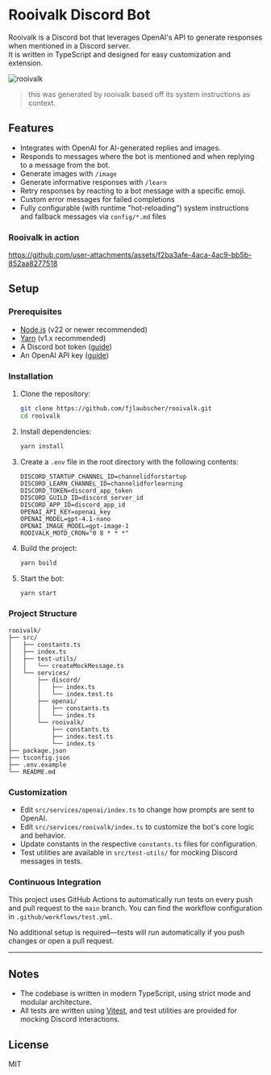 # Rooivalk Discord Bot

Rooivalk is a Discord bot that leverages OpenAI's API to generate responses when mentioned in a Discord server.<br/>
It is written in TypeScript and designed for easy customization and extension.

![rooivalk](https://github.com/user-attachments/assets/5fe7dcb9-ea82-4c04-9734-53bb17a7d257)
> this was generated by rooivalk based off its system instructions as context.

## Features
- Integrates with OpenAI for AI-generated replies and images.
- Responds to messages where the bot is mentioned and when replying to a message from the bot.
- Generate images with `/image`
- Generate informative responses with `/learn`
- Retry responses by reacting to a bot message with a specific emoji.
- Custom error messages for failed completions
- Fully configurable (with runtime "hot-reloading") system instructions and fallback messages via `config/*.md` files

### Rooivalk in action

https://github.com/user-attachments/assets/f2ba3afe-4aca-4ac9-bb5b-852aa8277518

## Setup

### Prerequisites
- [Node.js](https://nodejs.org/) (v22 or newer recommended)
- [Yarn](https://yarnpkg.com/) (v1.x recommended)
- A Discord bot token ([guide](https://discord.com/developers/applications))
- An OpenAI API key ([guide](https://platform.openai.com/account/api-keys))
### Installation

1. Clone the repository:
   ```sh
   git clone https://github.com/fjlaubscher/rooivalk.git
   cd rooivalk
   ```
2. Install dependencies:
   ```sh
   yarn install
   ```
3. Create a `.env` file in the root directory with the following contents:
   ```env
   DISCORD_STARTUP_CHANNEL_ID=channelidforstartup
   DISCORD_LEARN_CHANNEL_ID=channelidforlearning
   DISCORD_TOKEN=discord_app_token
   DISCORD_GUILD_ID=discord_server_id
   DISCORD_APP_ID=discord_app_id
   OPENAI_API_KEY=openai_key
   OPENAI_MODEL=gpt-4.1-nano
   OPENAI_IMAGE_MODEL=gpt-image-1
   ROOIVALK_MOTD_CRON="0 8 * * *"
   ```
4. Build the project:
   ```sh
   yarn build
   ```
5. Start the bot:
   ```sh
   yarn start
   ```

### Project Structure

```
rooivalk/
├── src/
│   ├── constants.ts
│   ├── index.ts
│   ├── test-utils/
│   │   └── createMockMessage.ts
│   └── services/
│       ├── discord/
│       │   ├── index.ts
│       │   └── index.test.ts
│       ├── openai/
│       │   ├── constants.ts
│       │   └── index.ts
│       └── rooivalk/
│           ├── constants.ts
│           ├── index.test.ts
│           └── index.ts
├── package.json
├── tsconfig.json
├── .env.example
└── README.md
```

### Customization
- Edit `src/services/openai/index.ts` to change how prompts are sent to OpenAI.
- Edit `src/services/rooivalk/index.ts` to customize the bot's core logic and behavior.
- Update constants in the respective `constants.ts` files for configuration.
- Test utilities are available in `src/test-utils/` for mocking Discord messages in tests.

### Continuous Integration

This project uses GitHub Actions to automatically run tests on every push and pull request to the `main` branch. You can find the workflow configuration in `.github/workflows/test.yml`.

No additional setup is required—tests will run automatically if you push changes or open a pull request.

---

## Notes

- The codebase is written in modern TypeScript, using strict mode and modular architecture.
- All tests are written using [Vitest](https://vitest.dev/), and test utilities are provided for mocking Discord interactions.

## License
MIT

